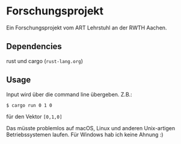 # Forschungsprojekt

Ein Forschungsprojekt vom ART Lehrstuhl an der RWTH Aachen.

## Dependencies

rust und cargo (`rust-lang.org`)

## Usage

Input wird über die command line übergeben. Z.B.:

```
$ cargo run 0 1 0
```

für den Vektor `[0,1,0]`

Das müsste problemlos auf macOS, Linux und anderen Unix-artigen Betriebssystemen laufen. Für Windows hab ich keine Ahnung :)
